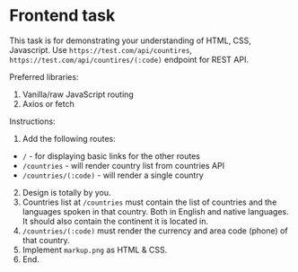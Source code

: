# Frontend task

This task is for demonstrating your understanding of HTML, CSS, Javascript. Use `https://test.com/api/countires`, `https://test.com/api/countires/(:code)` endpoint for REST API.

Preferred libraries:
  1. Vanilla/raw JavaScript routing
  2. Axios or fetch

Instructions:
1. Add the following routes:
  - `/` - for displaying basic links for the other routes
  - `/countries` - will render country list from countries API
  - `/countries/(:code)` - will render a single country
2. Design is totally by you.
3. Countries list at `/countries` must contain the list of countries and the languages spoken in that country. Both in English and native languages. It should also contain the continent it is located in.
4. `/countries/(:code)` must render the currency and area code (phone) of that country.
5. Implement `markup.png` as HTML & CSS.
6. End.